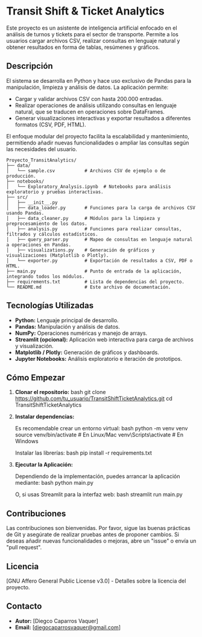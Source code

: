 # Transit Shift & Ticket Analytics

Este proyecto es un asistente de inteligencia artificial enfocado en el análisis de turnos y tickets para el sector de transporte. Permite a los usuarios cargar archivos CSV, realizar consultas en lenguaje natural y obtener resultados en forma de tablas, resúmenes y gráficos.

## Descripción

El sistema se desarrolla en Python y hace uso exclusivo de Pandas para la manipulación, limpieza y análisis de datos. La aplicación permite:
- Cargar y validar archivos CSV con hasta 200.000 entradas.
- Realizar operaciones de análisis utilizando consultas en lenguaje natural, que se traducen en operaciones sobre DataFrames.
- Generar visualizaciones interactivas y exportar resultados a diferentes formatos (CSV, PDF, HTML).

El enfoque modular del proyecto facilita la escalabilidad y mantenimiento, permitiendo añadir nuevas funcionalidades o ampliar las consultas según las necesidades del usuario.
```
Proyecto_TransitAnalytics/
├── data/
│   └── sample.csv           # Archivos CSV de ejemplo o de producción.
├── notebooks/
│   └── Exploratory_Analysis.ipynb  # Notebooks para análisis exploratorio y pruebas interactivas.
├── src/
│   ├── __init__.py
│   ├── data_loader.py       # Funciones para la carga de archivos CSV usando Pandas.
│   ├── data_cleaner.py      # Módulos para la limpieza y preprocesamiento de los datos.
│   ├── analysis.py          # Funciones para realizar consultas, filtrados y cálculos estadísticos.
│   ├── query_parser.py      # Mapeo de consultas en lenguaje natural a operaciones en Pandas.
│   ├── visualizations.py    # Generación de gráficos y visualizaciones (Matplotlib o Plotly).
│   └── exporter.py          # Exportación de resultados a CSV, PDF o HTML.
├── main.py                  # Punto de entrada de la aplicación, integrando todos los módulos.
├── requirements.txt         # Lista de dependencias del proyecto.
└── README.md                # Este archivo de documentación.
```
## Tecnologías Utilizadas

- **Python:** Lenguaje principal de desarrollo.
- **Pandas:** Manipulación y análisis de datos.
- **NumPy:** Operaciones numéricas y manejo de arrays.
- **Streamlit (opcional):** Aplicación web interactiva para carga de archivos y visualización.
- **Matplotlib / Plotly:** Generación de gráficos y dashboards.
- **Jupyter Notebooks:** Análisis exploratorio e iteración de prototipos.

## Cómo Empezar

1. **Clonar el repositorio:**
bash
git clone https://github.com/tu_usuario/TransitShiftTicketAnalytics.git
cd TransitShiftTicketAnalytics

2. **Instalar dependencias:**

   Es recomendable crear un entorno virtual:
bash
python -m venv venv
source venv/bin/activate # En Linux/Mac
venv\Scripts\activate # En Windows

   Instalar las librerías:
bash
pip install -r requirements.txt

3. **Ejecutar la Aplicación:**

   Dependiendo de la implementación, puedes arrancar la aplicación mediante:
bash
python main.py

   O, si usas Streamlit para la interfaz web:
bash
streamlit run main.py

## Contribuciones

Las contribuciones son bienvenidas. Por favor, sigue las buenas prácticas de Git y asegúrate de realizar pruebas antes de proponer cambios. Si deseas añadir nuevas funcionalidades o mejoras, abre un "issue" o envía un "pull request".

## Licencia

[GNU Affero General Public License v3.0] - Detalles sobre la licencia del proyecto.

## Contacto

- **Autor:** [Diegco Caparros Vaquer]
- **Email:** [diegocaparrosvaquer@gmail.com]
